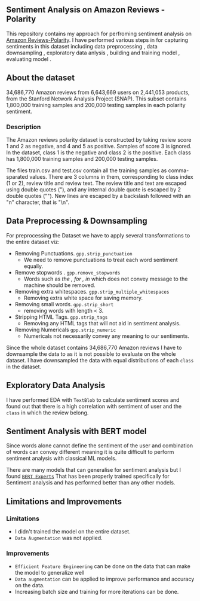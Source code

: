 ## Sentiment Analysis on Amazon Reviews - Polarity

This repository contains my approach for perfroming sentiment analysis on [Amazon Reviews-Polarity](https://course.fast.ai/datasets).
I have performed various steps in for capturing sentiments in this dataset including data preprocessing , data downsampling , exploratory data anlysis , building and training model , evaluating model .

## About the dataset
34,686,770 Amazon reviews from 6,643,669 users on 2,441,053 products, from the Stanford Network Analysis Project (SNAP). This subset contains 1,800,000 training samples and 200,000 testing samples in each polarity sentiment.


### Description
The Amazon reviews polarity dataset is constructed by taking review score 1 and 2 as negative, and 4 and 5 as positive. Samples of score 3 is ignored. In the dataset, class 1 is the negative and class 2 is the positive. Each class has 1,800,000 training samples and 200,000 testing samples.

The files train.csv and test.csv contain all the training samples as comma-sparated values. There are 3 columns in them, corresponding to class index (1 or 2), review title and review text. The review title and text are escaped using double quotes ("), and any internal double quote is escaped by 2 double quotes (""). New lines are escaped by a backslash followed with an "n" character, that is "\n".


## Data Preprocessing & Downsampling
For preprocessing the Dataset we have to apply several transformations to the entire dataset viz:
- Removing Punctuations.  `gpp.strip_punctuation`
    - We need to remove punctuations to treat each word sentiment equally.
- Remove stopwords .  `gpp.remove_stopwords`
    - Words such as *the , for , in* which does not convey message to the machine should be removed.
- Removing extra whitespaces. `gpp.strip_multiple_whitespaces`
    - Removing extra white space for saving memory.
- Removing small words. `gpp.strip_short`
    - removing words with length < 3.
- Stripping HTML Tags. `gpp.strip_tags`
    - Removing any HTML tags that will not aid in sentiment analysis.
- Removing Numericals `gpp.strip_numeric`
    - Numericals not necessarily convey any meaning to our sentiments.

Since the whole dataset contains 34,686,770 Amazon reviews I have to downsample the data to as it is not possible to evaluate on the whole dataset. I have downsampled the data with equal distributions of each `class` in the dataset.

## Exploratory Data Analysis
I have performed EDA with `TextBlob` to calculate sentiment scores and found out that there is a high correlation with sentiment of user and the `class` in which the review belong.

## Sentiment Analysis with BERT model
Since words alone cannot define the sentiment of the user and combination of words can convey different meaning it is quite difficult to perform sentiment analysis with classical ML models. 

There are many models that can generalise for sentiment analysis but I found [`BERT Experts`](https://tfhub.dev/google/experts/bert/wiki_books/sst2/2) That has been properly trained specifically for Sentiment analysis and has performed better than any other models.

## Limitations and Improvements
### Limitations
- I didn't trained the model on the entire dataset.
- `Data Augmentation` was not applied.
### Improvements
- `Efficient Feature Engineering` can be done on the data that can make the model to generalize well 
- `Data augmentation` can be applied to improve performance and accuracy on the data.
- Increasing batch size and training for more iterations can be done.